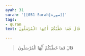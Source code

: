 ```yaml
---
ayah: 31
surah: '[[051-Surah|سورة]]'
tags:
- quran
text: قَالَ فَمَا خَطْبُكُمْ أَيُّهَا الْمُرْسَلُونَ

---
```

> قَالَ فَمَا خَطْبُكُمْ أَيُّهَا الْمُرْسَلُونَ
